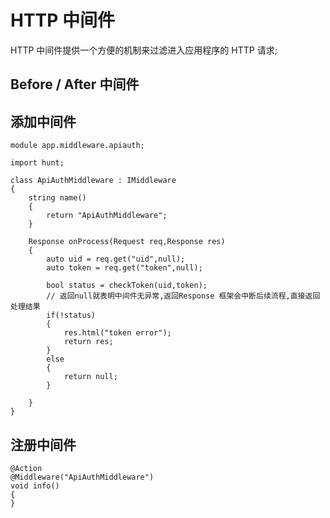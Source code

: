 HTTP 中间件
=====

HTTP 中间件提供一个方便的机制来过滤进入应用程序的 HTTP 请求;

Before / After 中间件
-----

添加中间件
-----
```
module app.middleware.apiauth;

import hunt;

class ApiAuthMiddleware : IMiddleware
{
	string name()
	{
		return "ApiAuthMiddleware";
	}

	Response onProcess(Request req,Response res)
	{
		auto uid = req.get("uid",null);
		auto token = req.get("token",null);

		bool status = checkToken(uid,token);
		// 返回null就表明中间件无异常,返回Response 框架会中断后续流程,直接返回处理结果
		if(!status)
		{
			res.html("token error");
			return res;
		}
		else
		{
			return null;
		}

	}
}
```

注册中间件
-----
```
@Action
@Middleware("ApiAuthMiddleware")
void info()
{
}
```
